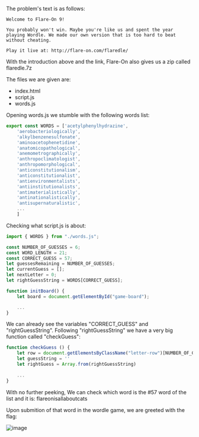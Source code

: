 The problem's text is as follows:
```
Welcome to Flare-On 9!

You probably won't win. Maybe you're like us and spent the year playing Wordle. We made our own version that is too hard to beat without cheating.

Play it live at: http://flare-on.com/flaredle/
```

With the introduction above and the link, Flare-On also gives us a zip called flaredle.7z

The files we are given are:
* index.html
* script.js
* words.js

Opening words.js we stumble with the following words list:
```js
export const WORDS = ['acetylphenylhydrazine',
	'aerobacteriologically',
	'alkylbenzenesulfonate',
	'aminoacetophenetidine',
	'anatomicopathological',
	'anemometrographically',
	'anthropoclimatologist',
	'anthropomorphological',
	'anticonstitutionalism',
	'anticonstitutionalist',
	'antienvironmentalists',
	'antiinstitutionalists',
	'antimaterialistically',
	'antinationalistically',
	'antisupernaturalistic',
	...
	]
```

Checking what script.js is about:
```js
import { WORDS } from "./words.js";

const NUMBER_OF_GUESSES = 6;
const WORD_LENGTH = 21;
const CORRECT_GUESS = 57;
let guessesRemaining = NUMBER_OF_GUESSES;
let currentGuess = [];
let nextLetter = 0;
let rightGuessString = WORDS[CORRECT_GUESS];

function initBoard() {
    let board = document.getElementById("game-board");

    ...
}
```

We can already see the variables "CORRECT_GUESS" and "rightGuessString".
Following "rightGuessString" we have a very big function called "checkGuess":

```js
function checkGuess () {
    let row = document.getElementsByClassName("letter-row")[NUMBER_OF_GUESSES - guessesRemaining]
    let guessString = ''
    let rightGuess = Array.from(rightGuessString)
    
    ...
}
```

With no further peeking, We can check which word is the #57 word of the list and it is: flareonisallaboutcats

Upon submition of that word in the wordle game, we are greeted with the flag: 

![image](https://user-images.githubusercontent.com/69819027/201485717-e7e4688d-b792-44bd-bf8a-5b01772a783a.png)
